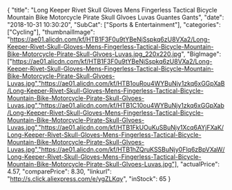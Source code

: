 {
	"title": "Long Keeper Rivet Skull Gloves Mens Fingerless Tactical Bicycle Mountain Bike Motorcycle Pirate Skull Glvoes Luvas Guantes Gants",
	"date": "2018-10-31 10:30:20",
	"SubCat": ["Sports & Entertainment"],
	"categories": ["Cycling"],
	"thumbnailImage": "https://ae01.alicdn.com/kf/HTB1F3F0u9tYBeNjSspkq6zU8VXa2/Long-Keeper-Rivet-Skull-Gloves-Mens-Fingerless-Tactical-Bicycle-Mountain-Bike-Motorcycle-Pirate-Skull-Glvoes-Luvas.jpg_220x220.jpg",
	"BigImage": ["https://ae01.alicdn.com/kf/HTB1F3F0u9tYBeNjSspkq6zU8VXa2/Long-Keeper-Rivet-Skull-Gloves-Mens-Fingerless-Tactical-Bicycle-Mountain-Bike-Motorcycle-Pirate-Skull-Glvoes-Luvas.jpg","https://ae01.alicdn.com/kf/HTB1ouRou4WYBuNjy1zkq6xGGpXaB/Long-Keeper-Rivet-Skull-Gloves-Mens-Fingerless-Tactical-Bicycle-Mountain-Bike-Motorcycle-Pirate-Skull-Glvoes-Luvas.jpg","https://ae01.alicdn.com/kf/HTB1C10ou4WYBuNjy1zkq6xGGpXab/Long-Keeper-Rivet-Skull-Gloves-Mens-Fingerless-Tactical-Bicycle-Mountain-Bike-Motorcycle-Pirate-Skull-Glvoes-Luvas.jpg","https://ae01.alicdn.com/kf/HTB1FkUOuKuSBuNjy1Xcq6AYjFXaK/Long-Keeper-Rivet-Skull-Gloves-Mens-Fingerless-Tactical-Bicycle-Mountain-Bike-Motorcycle-Pirate-Skull-Glvoes-Luvas.jpg","https://ae01.alicdn.com/kf/HTB1hZQruKSSBuNjy0Flq6zBpVXaW/Long-Keeper-Rivet-Skull-Gloves-Mens-Fingerless-Tactical-Bicycle-Mountain-Bike-Motorcycle-Pirate-Skull-Glvoes-Luvas.jpg"],
	"actualPrice": 4.57,
	"comparePrice": 8.30,
	"linkurl": "http://s.click.aliexpress.com/e/ygZLKqy",
	"inStock": 65
}
